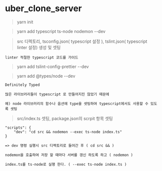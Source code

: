 # uber_clone_server

> yarn init

> yarn add typescript ts-node nodemon --dev

> src 디렉토리, tsconfig.json( typescript 설정 ), tslint.json( typescript linter 설정) 생성 및 셋팅

```
linter 적절한 typescript 코드를 가이드
```

> yarn add tslint-config-prettier --dev

> yarn add @types/node --dev

```
Definitely Typed

많은 라이브러리들이 typescript 로 만들어지진 않았기 때문에

예) node 라이브러리의 함수나 옵션에 type을 셋팅하여 typescript에서도 사용할 수 있도록 셋팅
```

> src/index.ts 셋팅, package.json의 scrpit 항목 셋팅

```
"scripts": {
    "dev": "cd src && nodemon --exec ts-node index.ts"
}

=> dev 명령 실행시 src 디렉토리로 들어간 후 ( cd src && )

nodemon을 호출하여 저장 할 때마다 서버를 갱신 하도록 하고 ( nodemon )

index.ts를 ts-node로 실행 한다. ( --exec ts-node index.ts )
```
